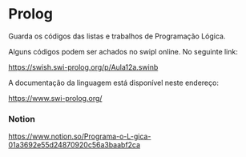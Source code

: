 # Prolog
Guarda os códigos das listas e trabalhos de Programação Lógica.

Alguns códigos podem ser achados no swipl online. No seguinte link:

https://swish.swi-prolog.org/p/Aula12a.swinb

A documentação da linguagem está disponível neste endereço:

https://www.swi-prolog.org/

### Notion
https://www.notion.so/Programa-o-L-gica-01a3692e55d24870920c56a3baabf2ca

